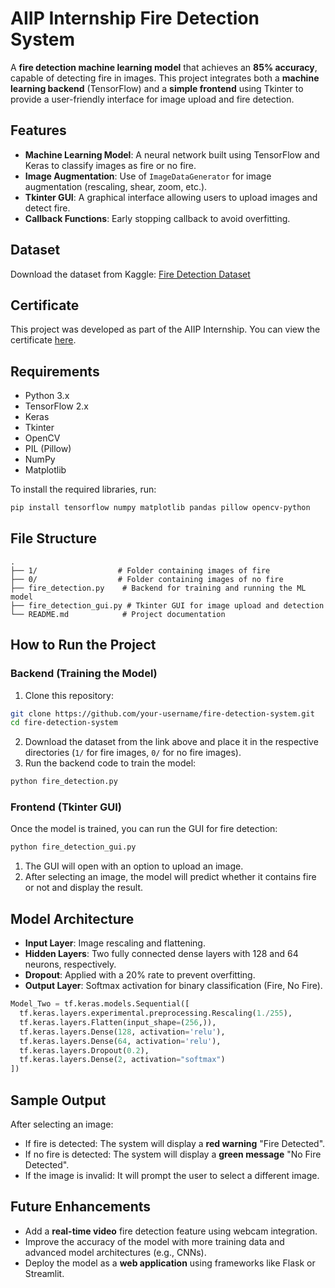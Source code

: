 # AIIP Internship Fire Detection System

A **fire detection machine learning model** that achieves an **85% accuracy**, capable of detecting fire in images. This project integrates both a **machine learning backend** (TensorFlow) and a **simple frontend** using Tkinter to provide a user-friendly interface for image upload and fire detection.

## Features
- **Machine Learning Model**: A neural network built using TensorFlow and Keras to classify images as fire or no fire.
- **Image Augmentation**: Use of `ImageDataGenerator` for image augmentation (rescaling, shear, zoom, etc.).
- **Tkinter GUI**: A graphical interface allowing users to upload images and detect fire.
- **Callback Functions**: Early stopping callback to avoid overfitting.

## Dataset
Download the dataset from Kaggle: [Fire Detection Dataset](https://www.kaggle.com/datasets/atulyakumar98/test-dataset?resource=download)

## Certificate
This project was developed as part of the AIIP Internship. You can view the certificate [here](https://drive.google.com/file/d/1FYp2a5eVcd632fG2EXYOdb2HBX2PC0P_/view?usp=sharing).

## Requirements

- Python 3.x
- TensorFlow 2.x
- Keras
- Tkinter
- OpenCV
- PIL (Pillow)
- NumPy
- Matplotlib

To install the required libraries, run:

```bash
pip install tensorflow numpy matplotlib pandas pillow opencv-python
```

## File Structure
```
.
├── 1/                  # Folder containing images of fire
├── 0/                  # Folder containing images of no fire
├── fire_detection.py    # Backend for training and running the ML model
├── fire_detection_gui.py # Tkinter GUI for image upload and detection
└── README.md            # Project documentation
```

## How to Run the Project

### Backend (Training the Model)

1. Clone this repository:

```bash
git clone https://github.com/your-username/fire-detection-system.git
cd fire-detection-system
```

2. Download the dataset from the link above and place it in the respective directories (`1/` for fire images, `0/` for no fire images).
3. Run the backend code to train the model:

```bash
python fire_detection.py
```

### Frontend (Tkinter GUI)

Once the model is trained, you can run the GUI for fire detection:

```bash
python fire_detection_gui.py
```

1. The GUI will open with an option to upload an image.
2. After selecting an image, the model will predict whether it contains fire or not and display the result.

## Model Architecture

- **Input Layer**: Image rescaling and flattening.
- **Hidden Layers**: Two fully connected dense layers with 128 and 64 neurons, respectively.
- **Dropout**: Applied with a 20% rate to prevent overfitting.
- **Output Layer**: Softmax activation for binary classification (Fire, No Fire).

```python
Model_Two = tf.keras.models.Sequential([
  tf.keras.layers.experimental.preprocessing.Rescaling(1./255),
  tf.keras.layers.Flatten(input_shape=(256,)),
  tf.keras.layers.Dense(128, activation='relu'),
  tf.keras.layers.Dense(64, activation='relu'),
  tf.keras.layers.Dropout(0.2),
  tf.keras.layers.Dense(2, activation="softmax")
])
```

## Sample Output

After selecting an image:

- If fire is detected: The system will display a **red warning** "Fire Detected".
- If no fire is detected: The system will display a **green message** "No Fire Detected".
- If the image is invalid: It will prompt the user to select a different image.

## Future Enhancements
- Add a **real-time video** fire detection feature using webcam integration.
- Improve the accuracy of the model with more training data and advanced model architectures (e.g., CNNs).
- Deploy the model as a **web application** using frameworks like Flask or Streamlit.
